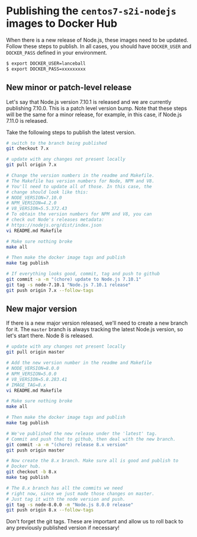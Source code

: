 # Publishing the `centos7-s2i-nodejs` images to Docker Hub

When there is a new release of Node.js, these images need to be updated.
Follow these steps to publish. In all cases, you should have `DOCKER_USER`
and `DOCKER_PASS` defined in your environment.

```sh
$ export DOCKER_USER=lanceball
$ export DOCKER_PASS=xxxxxxxxx
```

## New minor or patch-level release

Let's say that Node.js version 7.10.1 is released and we are currently
publishing 7.10.0. This is a patch level version bump. Note that these
steps will be the same for a minor release, for example, in 
this case, if Node.js 7.11.0 is released.

Take the following steps to publish the latest version.

```sh
# switch to the branch being published
git checkout 7.x 

# update with any changes not present locally
git pull origin 7.x

# Change the version numbers in the readme and Makefile.
# The Makefile has version numbers for Node, NPM and V8.
# You'll need to update all of those. In this case, the
# change should look like this:
# NODE_VERSION=7.10.0
# NPM_VERSION=4.2.0
# V8_VERSION=5.5.372.43
# To obtain the version numbers for NPM and V8, you can
# check out Node's releases metadata:
# https://nodejs.org/dist/index.json
vi README.md Makefile

# Make sure nothing broke
make all

# Then make the docker image tags and publish
make tag publish

# If everything looks good, commit, tag and push to github
git commit -a -m "(chore) update to Node.js 7.10.1"
git tag -s node-7.10.1 "Node.js 7.10.1 release"
git push origin 7.x --follow-tags
```

## New major version

If there is a new major version released, we'll need to create
a new branch for it. The `master` branch is always tracking the
latest Node.js version, so let's start there. Node 8 is released.

```sh
# update with any changes not present locally
git pull origin master

# Add the new version number in the readme and Makefile
# NODE_VERSION=8.0.0
# NPM_VERSION=5.0.0
# V8_VERSION=5.8.283.41
# IMAGE_TAG=8.x
vi README.md Makefile

# Make sure nothing broke
make all

# Then make the docker image tags and publish
make tag publish

# We've published the new release under the 'latest' tag.
# Commit and push that to github, then deal with the new branch.
git commit -a -m "(chore) release 8.x version"
git push origin master

# Now create the 8.x branch. Make sure all is good and publish to
# Docker hub.
git checkout -b 8.x
make tag publish

# The 8.x branch has all the commits we need
# right now, since we just made those changes on master.
# Just tag it with the node version and push.
git tag -s node-8.0.0 -m "Node.js 8.0.0 release"
git push origin 8.x --follow-tags
```

Don't forget the git tags. These are important and allow us to roll back
to any previously published version if necessary!